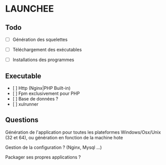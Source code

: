 LAUNCHEE
===

Todo
---
- [ ] Génération des squelettes
- [ ] Téléchargement des exécutables
- [ ] Installations des programmes


Executable
---
- [ ] Http (Nginx|PHP Built-in)
- [ ] Fpm exclusivement pour PHP
- [ ] Base de données ?
- [ ] xulrunner


Questions
---
Génération de l'application pour toutes les plateformes Windows/Osx/Unix (32 et 64), ou génération en fonction de la machine hote 

Gestion de la configuration ? (Nginx, Mysql ...)

Packager ses propres applications ?